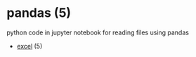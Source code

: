 # pandas (5)
python code in jupyter notebook for reading files using pandas

+ [excel](excel/README.md) (5)
